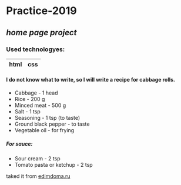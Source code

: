 # Practice-2019
## _home page project_

### Used technologyes:
html | css
------------ | -------------
#### I do not know what to write, so I will write a recipe for cabbage rolls. 
* Cabbage - 1 head
* Rice - 200 g
* Minced meat - 500 g
* Salt - 1 tsp
* Seasoning - 1 tsp (to taste)
* Ground black pepper - to taste 
* Vegetable oil - for frying 
##### For sauce:  
* Sour cream - 2 tsp 
* Tomato pasta or ketchup - 2 tsp

taked it from
[edimdoma.ru](https://www.edimdoma.ru/retsepty/56896-podrobnyy-retsept-domashnih-golubtsov)
